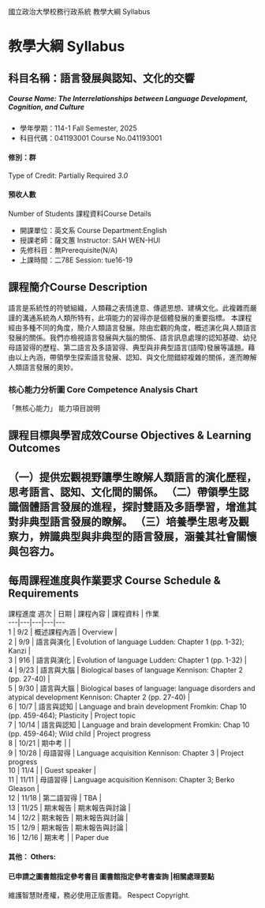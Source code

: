 國立政治大學校務行政系統 教學大綱 Syllabus
# 教學大綱 Syllabus
##  科目名稱：語言發展與認知、文化的交響
#####  Course Name: The Interrelationships between Language Development, Cognition, and Culture
  * 學年學期：114-1 Fall Semester, 2025 
  * 科目代碼：041193001 Course No.041193001
#### 修別：群
Type of Credit: Partially Required 
_3.0_
#### 預收人數
Number of Students
課程資料Course Details
  * 開課單位：英文系 Course Department:English 
  * 授課老師：薩文蕙 Instructor: SAH WEN-HUI 
  * 先修科目：無Prerequisite(N/A)
  * 上課時間：二78E Session: tue16-19
##  課程簡介Course Description
語言是系統性的符號組織，人類藉之表情達意、傳遞思想、建構文化。此複雜而嚴謹的溝通系統為人類所特有，此項能力的習得亦是個體發展的重要指標。
本課程經由多種不同的角度，簡介人類語言發展。除由宏觀的角度，概述演化與人類語言發展的關係。我們亦檢視語言發展與大腦的關係、語言訊息處理的認知基礎、幼兒母語習得的歷程、第二語言及多語習得、典型與非典型語言(語障)發展等議題。藉由以上內涵，帶領學生探索語言發展、認知、與文化間錯綜複雜的關係，進而瞭解人類語言發展的奧妙。
###  核心能力分析圖 Core Competence Analysis Chart
「無核心能力」 
能力項目說明
##  課程目標與學習成效Course Objectives & Learning Outcomes 
（一）提供宏觀視野讓學生瞭解人類語言的演化歷程，思考語言、認知、文化間的關係。 （二）帶領學生認識個體語言發展的進程，探討雙語及多語學習，增進其對非典型語言發展的瞭解。 （三）培養學生思考及觀察力，辨識典型與非典型的語言發展，涵養其社會關懷與包容力。  
---  
##  每周課程進度與作業要求 Course Schedule & Requirements
課程進度
週次 |  日期 |  課程內容 |  課程資料 |  作業  
---|---|---|---|---  
1 |  9/2 |  概述課程內涵 |  Overview |   
2 |  9/9 |  語言與演化 |  Evolution of language Ludden: Chapter 1 (pp. 1-32); Kanzi |   
3 |  916 |  語言與演化 |  Evolution of language Ludden: Chapter 1 (pp. 1-32) |   
4 |  9/23 |  語言與大腦 |  Biological bases of language Kennison: Chapter 2 (pp. 27-40) |   
5 |  9/30 |  語言與大腦 |  Biological bases of language: language disorders and atypical development Kennison: Chapter 2 (pp. 27-40) |   
6 |  10/7 |  語言與認知 |  Language and brain development Fromkin: Chap 10 (pp. 459-464); Plasticity |  Project topic  
7 |  10/14 |  語言與認知 |  Language and brain development Fromkin: Chap 10 (pp. 459-464); Wild child |  Project progress  
8 |  10/21 |  期中考 |  |   
9 |  10/28 |  母語習得 |  Language acquisition  Kennison: Chapter 3 |  Project progress  
10 |  11/4 |  |  Guest speaker  |   
11 |  11/11 |  母語習得 |  Language acquisition  Kennison: Chapter 3; Berko Gleason |   
12 |  11/18 |  第二語習得 |  TBA |   
13 |  11/25 |  期末報告 |  期末報告與討論 |   
14 |  12/2 |  期末報告 |  期末報告與討論 |   
15 |  12/9 |  期末報告 |  期末報告與討論 |   
16 |  12/16 |  期末考 |  |  Paper due  
####  其他： Others:
####  已申請之圖書館指定參考書目  圖書館指定參考書查詢 |相關處理要點
維護智慧財產權，務必使用正版書籍。 Respect Copyright.